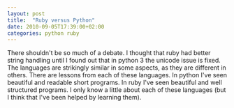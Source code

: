```yaml
---
layout: post
title:  "Ruby versus Python"
date: 2010-09-05T17:39:00+02:00
categories: python ruby
---
```


There shouldn't be so much of a debate. I thought that ruby had better string handling until I found out that in python 3 the unicode issue is fixed. The languages are strikingly similar in some aspects, as they are different in others. There are lessons from each of these languages. In python I've seen beautiful and readable short programs. In ruby I've seen beautiful and well structured programs. I only know a little about each of these languages (but I think that I've been helped by learning them).
<div style="clear: both;"></div>